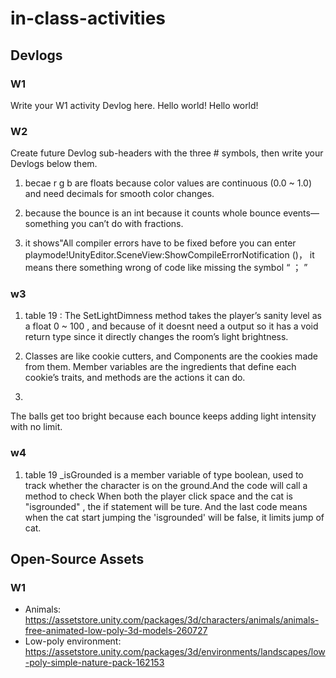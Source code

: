 # in-class-activities
## Devlogs
### W1
Write your W1 activity Devlog here. Hello world!
Hello world!
### W2
Create future Devlog sub-headers with the three # symbols, then write your Devlogs below them.

1. becae r g b are floats because color values are continuous (0.0 ~ 1.0) and need decimals for smooth color changes.

2. because the bounce is an int because it counts whole bounce events—something you can’t do with fractions.

3. it shows"All compiler errors have to be fixed before you can enter playmode!UnityEditor.SceneView:ShowCompileErrorNotification ()， it means there something wrong of code like missing the symbol “ ； ”

### w3

1. table 19 : The SetLightDimness method takes the player’s sanity level as a float 0 ~ 100 , and because of it doesnt need a output so it has a void return type since it directly changes the room’s light brightness.

2. Classes are like cookie cutters, and Components are the cookies made from them.
Member variables are the ingredients that define each cookie’s traits, and methods are the actions it can do.

3. 
The balls get too bright because each bounce keeps adding light intensity with no limit.


### w4

1.   table 19 
  _isGrounded is a member variable of type boolean, used to track whether the character is on the ground.And the code will call a method to check When both the player click space and the cat is "isgrounded" , the if statement will be ture. And the last code  means when the cat start jumping the 'isgrounded' will be false, it limits jump of cat.




## Open-Source Assets
### W1
- Animals: https://assetstore.unity.com/packages/3d/characters/animals/animals-free-animated-low-poly-3d-models-260727 
- Low-poly environment: https://assetstore.unity.com/packages/3d/environments/landscapes/low-poly-simple-nature-pack-162153 